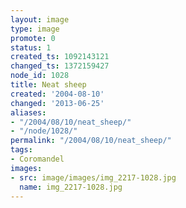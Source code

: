 ```yaml
---
layout: image
type: image
promote: 0
status: 1
created_ts: 1092143121
changed_ts: 1372159427
node_id: 1028
title: Neat sheep
created: '2004-08-10'
changed: '2013-06-25'
aliases:
- "/2004/08/10/neat_sheep/"
- "/node/1028/"
permalink: "/2004/08/10/neat_sheep/"
tags:
- Coromandel
images:
- src: image/images/img_2217-1028.jpg
  name: img_2217-1028.jpg
---
```


